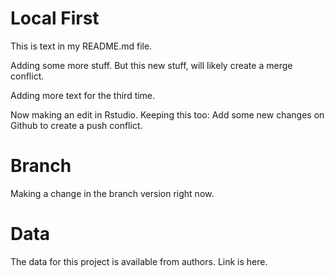 # Local First

This is text in my README.md file.

Adding some more stuff. But this new stuff, will likely create a merge conflict.

Adding more text for the third time. 

Now making an edit in Rstudio. Keeping this too: Add some new changes on Github to create a push conflict.

# Branch

Making a change in the branch version right now.

# Data

The data for this project is available from authors. Link is here. 

